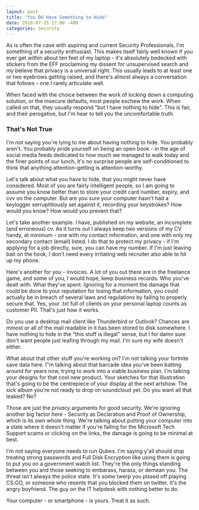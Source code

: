 ```yaml
---
layout: post
title: "You DO Have Something to Hide"
date: 2018-07-25 17:00 -400
categories: Security
---
```


As is often the case with aspiring and current Security Professionals, I'm something of a security enthusiast. This makes itself fairly well known if you ever get within about ten feet of my laptop - it's absolutely bedecked with stickers from the EFF proclaiming my dissent for unsupervised search and my believe that privacy is a universal right. This usually leads to at least one or two eyebrows getting raised, and there's almost always a conversation that follows - one I rarely articulate well.

When faced with the choice between the work of locking down a computing solution, or the insecure defaults, most people eschew the work. When called on that, they usually respond "but I have nothing to hide". This is fair, and their perogative, but I'm hear to tell you the uncomfortable truth.

### That's Not True
I'm not saying you're lying to me about having nothing to hide. You probably aren't. You probably pride yourself on being an open book - in the age of social media feeds dedicated to how much we managed to walk today and the finer points of our lunch, it's no surprise people are self-conditioned to think that anything attention-getting is attention-worthy.

Let's talk about what you have to hide, that you might never have considered. Most of you are fairly intelligent people, so I am going to assume you know better than to store your credit card number, expiry, and cvv on the computer. But are you sure your computer hasn't had a keylogger serruptitiously set against it, recording your keystrokes? How would you know? How would you prevent that?

Let's take another example. I have, published on my website, an incomplete (and erroneous) cv. As it turns out I always keep two versions of my CV handy, at minimum - one with my contact information, and one with only my secondary contact (email) listed. I do that to protect my privacy - if I'm applying for a job directly, sure, you can have my number. If I'm just leaving bait on the hook, I don't need every irritating web recruiter also able to hit up my phone.

Here's another for you - invoices. A lot of you out there are in the freelance game, and some of you, I would hope, keep business records. Who you've dealt with. What they've spent. Ignoring for a moment the damage that could be done to your reputation for losing that information, you could actually be in breach of several laws and regulations by failing to properly secure that. Yes, your .txt full of clients on your personal laptop counts as customer PII. That's just how it works.

Do you use a desktop mail client like Thunderbird or Outlook? Chances are mmost or all of the mail readable in it has been stored to disk somewhere. I have nothing to hide in the "this stuff is illegal" sense, but I for damn sure don't want people just leafing through my mail. I'm sure my wife doesn't either.

What about that other stuff you're working on? I'm not talking your fortnite save data here. I"m talking about that barcade idea you've been batting around for years now, trying to work into a viable business plan. I'm talking your designs for that cool new product. Your sketches for that illustration that's going to be the centrepiece of your display at the next artshow. The sick album you're not ready to drop on soundcloud yet. Do you want all that leaked? No?

Those are just the *privacy* arguments for good security. We're ignoring another big factor here - Security as Declaration and Proof of Ownership, which is its own whole thing. We're talking about putting your computer into a state where it doesn't matter if you're falling for the Microsoft Tech Support scams or clicking on the links, the damage is going to be minimal at best.

I'm not saying everyone needs to run Qubes. I'm saying y'all should stop treating strong passwords and Full Disk Encryption like using them is going to put you on a government watch list. They're the only things standing between you and those seeking to embarass, harass, or demean you. The threat isn't always the police state. It's some twerp you pissed off playing CS:GO, or someone who resents that you blocked them on twitter. It's the angry boyfriend. The guy on the IT helpdesk with nothing better to do.

Your computer - or smartphone - is yours. Treat it as such.